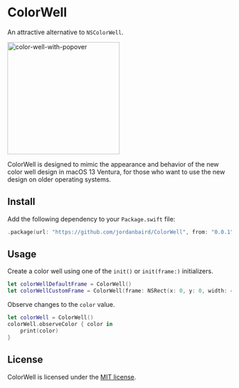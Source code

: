 # ColorWell

An attractive alternative to `NSColorWell`.

<img width="252" alt="color-well-with-popover" src="https://user-images.githubusercontent.com/90936861/195750190-159aaae6-b613-44c0-836e-abecadb3fb71.png">

ColorWell is designed to mimic the appearance and behavior of the new color well design in macOS 13 Ventura, for those who want to use the new design on older operating systems.

## Install

Add the following dependency to your `Package.swift` file:

```swift
.package(url: "https://github.com/jordanbaird/ColorWell", from: "0.0.1")
```

## Usage

Create a color well using one of the `init()` or `init(frame:)` initializers.

```swift
let colorWellDefaultFrame = ColorWell()
let colorWellCustomFrame = ColorWell(frame: NSRect(x: 0, y: 0, width: 400, height: 200))
```

Observe changes to the `color` value.

```swift
let colorWell = ColorWell()
colorWell.observeColor { color in
    print(color)
}
```

## License

ColorWell is licensed under the [MIT license](http://www.opensource.org/licenses/mit-license).
